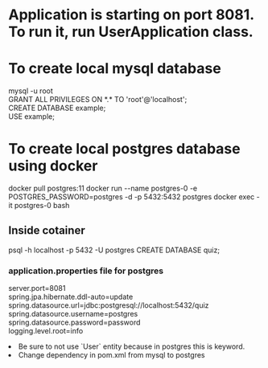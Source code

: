 # Application is starting on port 8081. To run it, run UserApplication class.

# To create local mysql database
mysql -u root<br>
GRANT ALL PRIVILEGES ON \*.* TO 'root'@'localhost';<br>
CREATE DATABASE example;<br>
USE example;

# To create local postgres database using docker
docker pull postgres:11
docker run --name postgres-0 -e POSTGRES_PASSWORD=postgres -d -p 5432:5432 postgres
docker exec -it postgres-0 bash

## Inside cotainer
psql -h localhost -p 5432 -U postgres
CREATE DATABASE quiz;

### application.properties file for postgres
server.port=8081<br>
spring.jpa.hibernate.ddl-auto=update<br>
spring.datasource.url=jdbc:postgresql://localhost:5432/quiz<br>
spring.datasource.username=postgres<br>
spring.datasource.password=password<br>
logging.level.root=info<br>

<li>Be sure to not use `User` entity because in postgres this is keyword.<br></li>
<li>Change dependency in pom.xml from mysql to postgres</li>